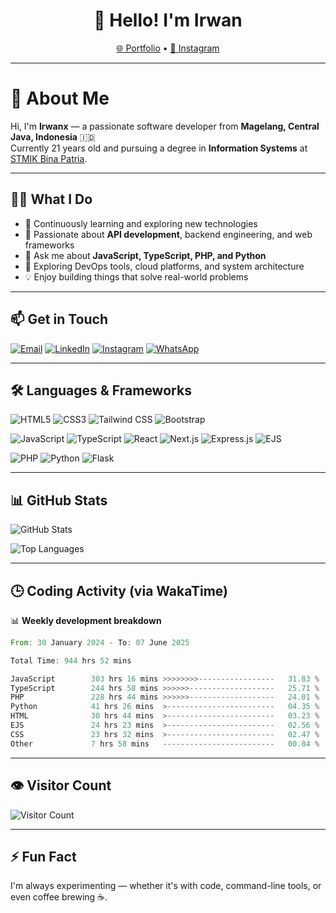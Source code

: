 <h1 align="center">👋 Hello! I'm Irwan</h1>

<p align="center">
  <a href="https://www.irwanx.my.id">🌐 Portfolio</a> •
  <a href="https://instagram.com/irwan_x_yans/">📸 Instagram</a>
</p>

---

# 💫 About Me

Hi, I'm **Irwanx** — a passionate software developer from **Magelang, Central Java, Indonesia** 🇮🇩  
Currently 21 years old and pursuing a degree in **Information Systems** at [STMIK Bina Patria](https://stmikbinapatria.ac.id/).

---

## 👨‍💻 What I Do

- 🌱 Continuously learning and exploring new technologies  
- 🔧 Passionate about **API development**, backend engineering, and web frameworks  
- 💬 Ask me about **JavaScript, TypeScript, PHP, and Python**  
- 🚀 Exploring DevOps tools, cloud platforms, and system architecture  
- 💡 Enjoy building things that solve real-world problems  

---

## 📫 Get in Touch

[![Email](https://img.shields.io/badge/-Email-c14438?style=for-the-badge&logo=Gmail&logoColor=white)](mailto:irwan080304@gmail.com)
[![LinkedIn](https://img.shields.io/badge/LinkedIn-%230077B5?style=for-the-badge&logo=linkedin&logoColor=white)](https://www.linkedin.com/in/irwan-xyans/)
[![Instagram](https://img.shields.io/badge/Instagram-%23E4405F.svg?style=for-the-badge&logo=Instagram&logoColor=white)](https://instagram.com/irwan_x_yans/)
[![WhatsApp](https://img.shields.io/badge/WhatsApp-25D366?style=for-the-badge&logo=whatsapp&logoColor=white)](https://wa.me/628882611841)

---

## 🛠️ Languages & Frameworks

![HTML5](https://img.shields.io/badge/html5-%23E34F26.svg?style=for-the-badge&logo=html5&logoColor=white)
![CSS3](https://img.shields.io/badge/css3-%231572B6.svg?style=for-the-badge&logo=css3&logoColor=white)
![Tailwind CSS](https://img.shields.io/badge/tailwindcss-%2338B2AC.svg?style=for-the-badge&logo=tailwind-css&logoColor=white)
![Bootstrap](https://img.shields.io/badge/bootstrap-%23563D7C.svg?style=for-the-badge&logo=bootstrap&logoColor=white)

![JavaScript](https://img.shields.io/badge/javascript-%23323330.svg?style=for-the-badge&logo=javascript&logoColor=%23F7DF1E)
![TypeScript](https://img.shields.io/badge/typescript-%23007ACC.svg?style=for-the-badge&logo=typescript&logoColor=white)
![React](https://img.shields.io/badge/react-%2320232a.svg?style=for-the-badge&logo=react&logoColor=%2361DAFB)
![Next.js](https://img.shields.io/badge/next.js-%23000000.svg?style=for-the-badge&logo=next.js&logoColor=white)
![Express.js](https://img.shields.io/badge/express.js-%23404d59.svg?style=for-the-badge&logo=express&logoColor=%2361DAFB)
![EJS](https://img.shields.io/badge/ejs-%237D7D7D.svg?style=for-the-badge&logo=ejs&logoColor=white)

![PHP](https://img.shields.io/badge/php-%23777BB4.svg?style=for-the-badge&logo=php&logoColor=white)
![Python](https://img.shields.io/badge/python-3670A0?style=for-the-badge&logo=python&logoColor=ffdd54)
![Flask](https://img.shields.io/badge/flask-%23000.svg?style=for-the-badge&logo=flask&logoColor=white)

---

## 📊 GitHub Stats

![GitHub Stats](https://github-readme-stats.vercel.app/api?username=irwanx&theme=nightowl&hide_border=false&show_icons=true&count_private=true)

![Top Languages](https://github-readme-stats.vercel.app/api/top-langs?username=irwanx&theme=nightowl&hide_border=false&layout=compact&langs_count=5&hide=css)

---

## 🕒 Coding Activity (via WakaTime)

📊 **Weekly development breakdown**

<!--START_SECTION:waka-->

```rust
From: 30 January 2024 - To: 07 June 2025

Total Time: 944 hrs 52 mins

JavaScript        303 hrs 16 mins >>>>>>>>-----------------   31.83 %
TypeScript        244 hrs 58 mins >>>>>>-------------------   25.71 %
PHP               228 hrs 44 mins >>>>>>-------------------   24.01 %
Python            41 hrs 26 mins  >------------------------   04.35 %
HTML              30 hrs 44 mins  >------------------------   03.23 %
EJS               24 hrs 23 mins  >------------------------   02.56 %
CSS               23 hrs 32 mins  >------------------------   02.47 %
Other             7 hrs 58 mins   -------------------------   00.84 %
```

<!--END_SECTION:waka-->

---

## 👁️ Visitor Count

![Visitor Count](https://profile-counter.glitch.me/irwanx/count.svg)

---

## ⚡ Fun Fact

I'm always experimenting — whether it's with code, command-line tools, or even coffee brewing ☕.

